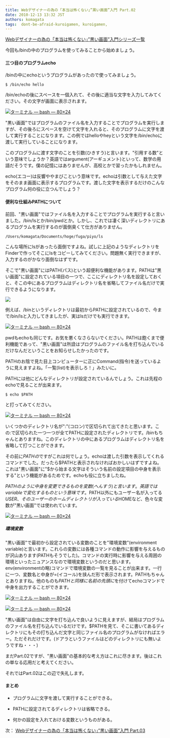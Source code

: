 ```yaml
---
title: Webデザイナーの為の「本当は怖くない」”黒い画面”入門 Part.02
date: 2010-12-13 13:32 JST
authors: komagata
tags:  dont-be-afraid-kuroigamen, kuroigamen, 
---
```

 [Webデザイナーの為の「本当は怖くない」”黒い画面”入門シリーズ一覧](http://fjord.jp/tag/dont-be-afraid-kuroigamen)

今回も/binの中のプログラムを使ってみることから始めましょう。

#### 三つ目のプログラムecho

/binの中にechoというプログラムがあったので使ってみましょう。

```
$ /bin/echo hello
```

/bin/echoの後にスペースを一個入れて、その後に適当な文字を入力してみてください。その文字が画面に表示されます。

[![ターミナル — bash — 80×24](http://farm6.static.flickr.com/5170/5256053671_8f54224f0c.jpg)](http://www.flickr.com/photos/komagata/5256053671/ "ターミナル — bash — 80×24 by komagata, on Flickr")

"黒い画面"ではプログラムのファイル名を入力することでプログラムを実行しますが、その後ろにスペースを空けて文字を入れると、そのプログラムに文字を渡して実行することになります。この例ではhelloやheyという文字を/bin/echoに渡して実行していることになります。

このプログラムに渡す文字のことを引数(ひきすう)と言います。"引用する数"という意味でしょうか？英語ではargument(アーギュメント)といって、数学の用語だそうです。僕の記憶にはありませんが、高校とかで習ったかもしれません。

echo(エコー)は反響ややまびこという意味です。echoは引数として与えた文字をそのまま画面に表示するプログラムです。渡した文字を表示するだけのこんなプログラム何の役に立つんでしょう？

#### 便利な仕組みPATHについて

前回、"黒い画面"ではファイル名を入力することでプログラムを実行すると言いました。/bin/lsとか/bin/pwdとか。しかし、これでは凄く深いディレクトリにあるプログラムを実行するのが面倒臭くて仕方がありません。

```
/Users/komagata/Documents/hoge/fuga/piyo/ls
```

こんな場所にlsがあったら面倒ですよね。試しに上記のようなディレクトリをFinderで作ってそこにlsをコピーしてみてください。問題無く実行できますが、入力するのがかなり面倒なはずです。

そこで"黒い画面"にはPATH(パス)という超便利な機能があります。PATHは"黒い画面"に設定されている項目の一つで、ここにディレクトリ名を設定しておくと、そこの中にあるプログラムはディレクトリ名を省略してファイル名だけで実行できるようになります。

![](https://cacoo.com/diagrams/AZeEwWzZQGR4xqAp-D0E13.png)

例えば、/binというディレクトリは最初からPATHに設定されているので、今まで/bin/lsと入力してきましたが、実はlsだけでも実行できます。

[![ターミナル — bash — 80×24](http://farm6.static.flickr.com/5002/5256711216_581e760c81.jpg)](http://www.flickr.com/photos/komagata/5256711216/ "ターミナル — bash — 80×24 by komagata, on Flickr")

pwdもechoも同じです。お気を悪くなさらないでください。PATHは飽くまで便利機能であって、"黒い画面"は所詮はプログラムのファイル名を打ち込んでいるだけなんだということをお知らせしたかったのです。

PATHのお陰で見た目上コンピューターに正にCommand(指令)を送っているように見えますよね。「一覧(list)を表示しろ！」みたいに。

PATHには他にどんなディレクトリが設定されているんでしょう。これは先程のechoで見ることが出来ます。

```
$ echo $PATH
```

と打ってみてください。

[![ターミナル — bash — 80×24](http://farm6.static.flickr.com/5123/5256114479_b4191ea0f3.jpg)](http://www.flickr.com/photos/komagata/5256114479/ "ターミナル — bash — 80×24 by komagata, on Flickr")

いくつかのディレクトリ名が":"(コロン)で区切られて出てきたと思います。この:で区切られた一つ一つが全てPATHに設定されたディレクトリです。/binもちゃんとありますね。このディレクトリの中にあるプログラムはディレクトリ名を省略して打つことができます。

その前に$PATHの$ですがこれは何でしょう。echoは渡した引数を表示してくれるコマンドでした。だったら$PATHと表示されなければおかしいはずですよね。これは"黒い画面"に"$から始まる文字はそういう名前の設定項目の中身を表示する"という機能があるためです。echoも役に立ちましたね。

$PATHのように中身を変更できるものを変数(へんすう)と言います。英語ではvariableで変化するものという意味です。$PATH以外にもユーザー名が入ってる$USER、そのユーザーのホームディレクトリが入っている$HOMEなど、色々な変数が"黒い画面"では使われています。

[![ターミナル — bash — 80×24](http://farm6.static.flickr.com/5246/5256763262_010edb3e5b.jpg)](http://www.flickr.com/photos/komagata/5256763262/ "ターミナル — bash — 80×24 by komagata, on Flickr")

##### 環境変数

"黒い画面"で最初から設定されている変数のことを"環境変数"(environment variable)と言います。これらの変数には各種コマンドの動作に影響を与えるものが沢山あります(PATHもそうでした)。コマンドの実行時に影響を与える周囲の環境といったニュアンスなので環境変数というのだと思います。env(environmentの略)コマンドで環境変数の一覧を見ることが出来ます。一行に一つ、変数名と中身が=(イコール)を挟んだ形で表示されます。PATHもちゃんとありますね。他のものも$PATHと同様に名前の先頭に$を付けてechoコマンドで中身を出力することができます。

[![ターミナル — bash — 80×24](http://farm6.static.flickr.com/5121/5259754316_a8636405d7.jpg)](http://www.flickr.com/photos/komagata/5259754316/ "ターミナル — bash — 80×24 by komagata, on Flickr")

[![ターミナル — bash — 80×24](http://farm6.static.flickr.com/5044/5256769172_c22c97accf.jpg)](http://www.flickr.com/photos/komagata/5256769172/ "ターミナル — bash — 80×24 by komagata, on Flickr")

"黒い画面"は自由に文字を打ち込んで良いように見えますが、結局はプログラムのファイル名を打ち込んでいるだけです。$PATHを見て、そこに書いてあるディレクトリにもその打ち込んだ文字と同じファイル名のプログラムがなければエラー。ただそれだけです。(ドアラというファイルはどのディレクトリにも無いようですね・・・)

まだPart.02ですが、"黒い画面"の基本的な考え方はこれに尽きます。後はこれの単なる応用だと考えてください。

それではPart.02はこの辺で失礼します。

#### まとめ

- プログラムに文字を渡して実行することができる。

- PATHに設定されてるディレクトリは省略できる。

- 何かの設定を入れておける変数というものがある。

次： [Webデザイナーの為の「本当は怖くない」”黒い画面”入門 Part.03](http://fjord.jp/love/589.html)